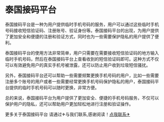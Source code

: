 # 泰国接码平台

泰国接码平台是一种为用户提供临时手机号码的服务，用户可以通过这些临时手机号码接收短信验证码、注册账号、验证身份等。泰国接码平台的出现，为用户提供了更加安全和便捷的注册和验证方式，同时也为一些需要保护隐私的用户提供了便利。

泰国接码平台的使用方法非常简单，用户只需要在需要接收短信验证码的地方输入临时手机号码，然后在泰国接码平台上查看收到的短信验证码即可。这种方式不仅可以有效避免用户的真实手机号被泄露，还可以防止用户收到垃圾短信骚扰。

另外，泰国接码平台还可以帮助一些需要频繁更换手机号码的用户，比如一些需要注册多个账号的用户或者一些需要经常更换手机号码保护隐私的用户，泰国接码平台提供的临时手机号码可以随时更换，非常方便。

总的来说，泰国接码平台为用户提供了更加安全、便捷的手机号码服务，不仅可以保护用户的隐私，还可以帮助用户更加轻松地进行注册和验证操作。

更多关于泰国接码平台 请通过✈与我们联系,感谢阅读！[点我联系✈](https://cn.G208.com)